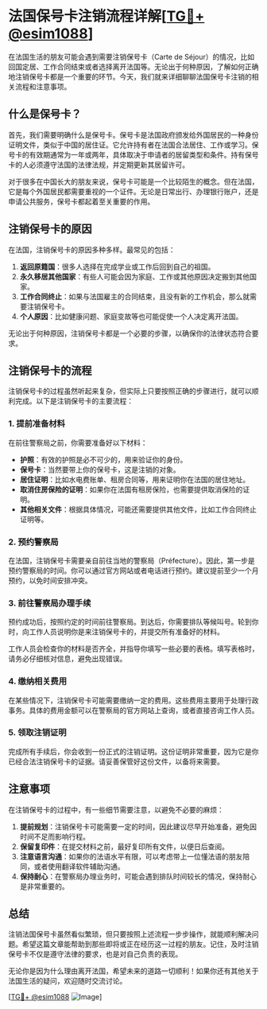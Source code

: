# 法国保号卡注销流程详解[[TG💪+ @esim1088](https://t.me/s/esim1088)]

在法国生活的朋友可能会遇到需要注销保号卡（Carte de Séjour）的情况，比如回国定居、工作合同结束或者选择离开法国等。无论出于何种原因，了解如何正确地注销保号卡都是一个重要的环节。今天，我们就来详细聊聊法国保号卡注销的相关流程和注意事项。

## 什么是保号卡？

首先，我们需要明确什么是保号卡。保号卡是法国政府颁发给外国居民的一种身份证明文件，类似于中国的居住证。它允许持有者在法国合法居住、工作或学习。保号卡的有效期通常为一年或两年，具体取决于申请者的居留类型和条件。持有保号卡的人必须遵守法国的法律法规，并定期更新其居留许可。

对于很多在中国长大的朋友来说，保号卡可能是一个比较陌生的概念。但在法国，它是每个外国居民都需要重视的一个证件。无论是日常出行、办理银行账户，还是申请公共服务，保号卡都起着至关重要的作用。

## 注销保号卡的原因

在法国，注销保号卡的原因多种多样。最常见的包括：

1. **返回原籍国**：很多人选择在完成学业或工作后回到自己的祖国。
2. **永久移居其他国家**：有些人可能会因为家庭、工作或其他原因决定搬到其他国家。
3. **工作合同终止**：如果与法国雇主的合同结束，且没有新的工作机会，那么就需要注销保号卡。
4. **个人原因**：比如健康问题、家庭变故等也可能促使一个人决定离开法国。

无论出于何种原因，注销保号卡都是一个必要的步骤，以确保你的法律状态符合要求。

## 注销保号卡的流程

注销保号卡的过程虽然听起来复杂，但实际上只要按照正确的步骤进行，就可以顺利完成。以下是注销保号卡的主要流程：

### 1. 提前准备材料

在前往警察局之前，你需要准备好以下材料：

- **护照**：有效的护照是必不可少的，用来验证你的身份。
- **保号卡**：当然要带上你的保号卡，这是注销的对象。
- **居住证明**：比如水电费账单、租房合同等，用来证明你在法国的居住地址。
- **取消住房保险的证明**：如果你在法国有租房保险，也需要提供取消保险的证明。
- **其他相关文件**：根据具体情况，可能还需要提供其他文件，比如工作合同终止证明等。

### 2. 预约警察局

在法国，注销保号卡需要亲自前往当地的警察局（Préfecture）。因此，第一步是预约警察局的时间。你可以通过官方网站或者电话进行预约。建议提前至少一个月预约，以免时间安排冲突。

### 3. 前往警察局办理手续

预约成功后，按照约定的时间前往警察局。到达后，你需要排队等候叫号。轮到你时，向工作人员说明你是来注销保号卡的，并提交所有准备好的材料。

工作人员会检查你的材料是否齐全，并指导你填写一些必要的表格。填写表格时，请务必仔细核对信息，避免出现错误。

### 4. 缴纳相关费用

在某些情况下，注销保号卡可能需要缴纳一定的费用。这些费用主要用于处理行政事务。具体的费用金额可以在警察局的官方网站上查询，或者直接咨询工作人员。

### 5. 领取注销证明

完成所有手续后，你会收到一份正式的注销证明。这份证明非常重要，因为它是你已经合法注销保号卡的证据。请妥善保管好这份文件，以备将来需要。

## 注意事项

在注销保号卡的过程中，有一些细节需要注意，以避免不必要的麻烦：

1. **提前规划**：注销保号卡可能需要一定的时间，因此建议尽早开始准备，避免因时间不足而影响行程。
2. **保留复印件**：在提交材料之前，最好复印所有文件，以便日后查阅。
3. **注意语言沟通**：如果你的法语水平有限，可以考虑带上一位懂法语的朋友陪同，或者使用翻译软件辅助沟通。
4. **保持耐心**：在警察局办理业务时，可能会遇到排队时间较长的情况，保持耐心是非常重要的。

## 总结

注销法国保号卡虽然看似繁琐，但只要按照上述流程一步步操作，就能顺利解决问题。希望这篇文章能帮助到那些即将或正在经历这一过程的朋友。记住，及时注销保号卡不仅是遵守法律的要求，也是对自己负责的表现。

无论你是因为什么理由离开法国，希望未来的道路一切顺利！如果你还有其他关于法国生活的疑问，欢迎随时交流讨论。

[[TG💪+ @esim1088](https://t.me/s/esim1088) ![Image](https://i.postimg.cc/4NQfJmqS/Snipaste-2025-05-13-00-14-12.png)]